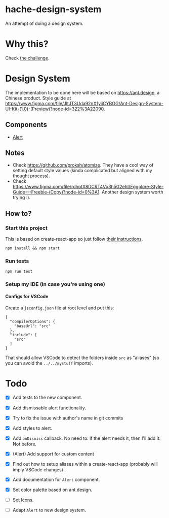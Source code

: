 # hache-design-system
An attempt of doing a design system.

# Why this?
Check [the challenge](src/THE_CHALLENGE.md).

# Design System
The implementation to be done here will be based on https://ant.design, a Chinese product.
Style guide at https://www.figma.com/file/JltJT3Uda92nX1yiiCYBOG/Ant-Design-System-UI-Kit-(1.0)-(Preview)?node-id=322%3A22090.

## Components 
- [Alert](src/components/Alert/index.md)


## Notes
* Check https://github.com/proksh/atomize. They have a cool way of setting default style values (kinda complicated but aligned with my thought process).
* Check https://www.figma.com/file/rdhptX8DCRT4Vx3h5G2ehI/Eggplore-Style-Guide---Freebie-(Copy)?node-id=0%3A1. Another design system worth trying :).

## How to?

### Start this project
This is based on create-react-app so just follow [their instructions](https://github.com/facebook/create-react-app#npm-start-or-yarn-start).

`npm install && npm start`

### Run tests

`npm run test`

### Setup my IDE (in case you're using one)
#### Configs for VSCode
Create a `jsconfig.json` file at root level and put this:

```
{
  "compilerOptions": {
    "baseUrl": "src"
  },
  "include": [
    "src"
  ]
}
```
That should allow VSCode to detect the folders inside `src` as "aliases" (so you can avoid the `../../mystuff` imports).

# Todo
- [x] Add tests to the new component.
- [x] Add dismissable alert functionality.
- [x] Try to fix the issue with author's name in git commits
- [x] Add styles to alert.
- [x] Add `onDismiss` callback. No need to: if the alert needs it, then I'll add it. Not before.
- [x] (Alert) Add support for custom content
- [x] Find out how to setup aliases within a create-react-app (probably will imply VSCode changes) .
- [x] Add documentation for `Alert` component.
- [x] Set color palette based on ant.design.
- [ ] Set Icons.
- [ ] Adapt `Alert` to new design system.

